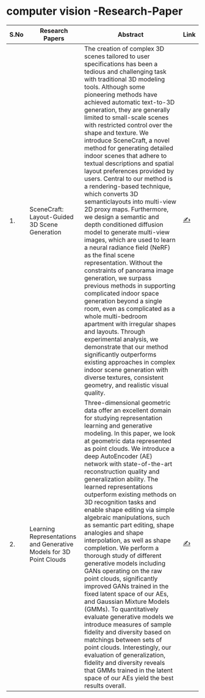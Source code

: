 # computer vision -Research-Paper


| S.No  |  Research Papers | Abstract| Link   |
|---|---|---| ---|
|1.|SceneCraft: Layout-Guided 3D Scene Generation |The creation of complex 3D scenes tailored to user specifications has been a tedious and challenging task with traditional 3D modeling tools. Although some pioneering methods have achieved automatic text-to-3D generation, they are generally limited to small-scale scenes with restricted control over the shape and texture. We introduce SceneCraft, a novel method for generating detailed indoor scenes that adhere to textual descriptions and spatial layout preferences provided by users. Central to our method is a rendering-based technique, which converts 3D semanticlayouts into multi-view 2D proxy maps. Furthermore, we design a semantic and depth conditioned diffusion model to generate multi-view images, which are used to learn a neural radiance field (NeRF) as the final scene representation. Without the constraints of panorama image generation, we surpass previous methods in supporting complicated indoor space generation beyond a single room, even as complicated as a whole multi-bedroom apartment with irregular shapes and layouts. Through experimental analysis, we demonstrate that our method significantly outperforms existing approaches in complex indoor scene generation with diverse textures, consistent geometry, and realistic visual quality.|[✍️](https://arxiv.org/pdf/2410.09049)|
|2.|Learning Representations and Generative Models for 3D Point Clouds|Three-dimensional geometric data offer an excellent domain for studying representation learning and generative modeling. In this paper, we look at geometric data represented as point clouds. We introduce a deep AutoEncoder (AE) network with state-of-the-art reconstruction quality and generalization ability. The learned representations outperform existing methods on 3D recognition tasks and enable shape editing via simple algebraic manipulations, such as semantic part editing, shape analogies and shape interpolation, as well as shape completion. We perform a thorough study of different generative models including GANs operating on the raw point clouds, significantly improved GANs trained in the fixed latent space of our AEs, and Gaussian Mixture Models (GMMs). To quantitatively evaluate generative models we introduce measures of sample fidelity and diversity based on matchings between sets of point clouds. Interestingly, our evaluation of generalization, fidelity and diversity reveals that GMMs trained in the latent space of our AEs yield the best results overall.|[✍️](https://arxiv.org/pdf/1707.02392)|

